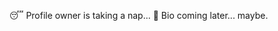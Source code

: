 😴 Profile owner is taking a nap...
📄 Bio coming later... maybe.

<!--
[![JoyceBupt's GitHub stats](https://github-readme-stats.vercel.app/api?username=JoyceBupt&show_icons=true&theme=radical)](https://github.com/anuraghazra/github-readme-stats)

![Top Langs](https://github-readme-stats.vercel.app/api/top-langs/?username=JoyceBupt)
![Ashutosh's github activity graph](https://github-readme-activity-graph.vercel.app/graph?username=JoyceBupt)
-->

<!--
**JoyceBupt/JoyceBupt** is a ✨ _special_ ✨ repository because its `README.md` (this file) appears on your GitHub profile.

Here are some ideas to get you started:

- 🔭 I’m currently working on ...
- 🌱 I’m currently learning ...
- 👯 I’m looking to collaborate on ...
- 🤔 I’m looking for help with ...
- 💬 Ask me about ...
- 📫 How to reach me: ...
- 😄 Pronouns: ...
- ⚡ Fun fact: ...
-->
